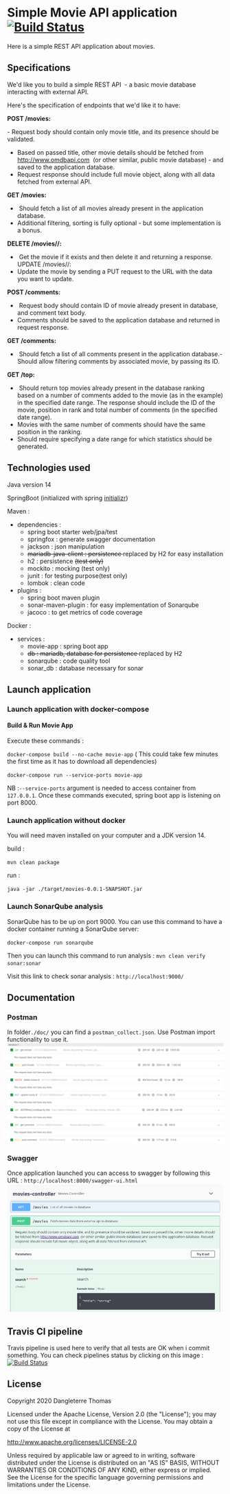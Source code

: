 
# Simple Movie API application [![Build Status](https://travis-ci.com/ThomasDangleterre/Movies.svg?branch=master)](https://travis-ci.com/ThomasDangleterre/Movies)
Here is a simple REST API application about movies.

## Specifications
We'd like you to build a simple REST API​ ​ - a basic movie database interacting with external
API.

Here's the specification of endpoints that we'd like it to have:

**POST /movies:**

-​ Request body should contain only movie title, and its presence should be
validated.
- Based on passed title, other movie details should be fetched from
http://www.omdbapi.com ​ (or other similar, public movie database) - and saved to the
application database.
- Request response should include full movie object, along with all data fetched from
external API.

**GET /movies:**
- ​ Should fetch a list of all movies already present in the application database.
- Additional filtering, sorting is fully optional - but some implementation is a
bonus.

**<div>DELETE /movies/<movie-id>/:</div>**
- ​ Get the movie if it exists and then delete it and returning a response.
UPDATE /movies/<movie-id>/:
- Update the movie by sending a PUT request to the URL with the data you want to
update.

**POST /comments:**
- ​ Request body should contain ID of movie already present in database, and comment
text body.
- Comments should be saved to the application database and returned in request
response.

**GET /comments:**
- ​ Should fetch a list of all comments present in the application database.- Should allow filtering comments by associated movie, by passing its ID.

**GET /top:**
- ​ Should return top movies already present in the database ranking based on a number
of comments added to the movie (as in the example) in the specified date range. The
response should include the ID of the movie, position in rank and total number of
comments (in the specified date range).
- Movies with the same number of comments should have the same position in the
ranking.
- Should require specifying a date range for which statistics should be generated.

## Technologies used
Java version 14

SpringBoot  (initialized with spring [initializr](https://start.spring.io/))

Maven :
- dependencies :
    - spring boot starter web/jpa/test
    - springfox : generate swagger documentation
    - jackson : json manipulation
    - <del>mariadb-java-client : persistence </del> replaced by H2 for easy installation
    - h2 : persistence <del>(test only)</del>
    - mockito : mocking (test only)
    - junit : for testing purpose(test only)
    - lombok : clean code
- plugins :
    - spring boot maven plugin
    - sonar-maven-plugin : for easy implementation of Sonarqube
    - jacoco : to get metrics of code coverage

Docker :
- services :
    - movie-app : spring boot app
    - <del> db : mariadb, database for persistence </del> replaced by H2
    - sonarqube : code quality tool
    - sonar_db : database necessary for sonar
    

## Launch application

### Launch application with docker-compose
#### Build & Run Movie App
Execute these commands :

`docker-compose build --no-cache movie-app` 
( This could take few minutes the first time as it has to download all dependencies)

`docker-compose run --service-ports movie-app`

NB :`--service-ports` argument is needed to access container from `127.0.0.1`.
Once these commands executed, spring boot app is listening on port 8000.

### Launch application without docker
You will need maven installed on your computer and a JDK version 14.

build :

`mvn clean package`

run :

`java -jar ./target/movies-0.0.1-SNAPSHOT.jar`

### Launch SonarQube analysis
SonarQube has to be up on port 9000. 
You can use this command to have a docker container running a SonarQube server:

`docker-compose run sonarqube`

Then you can launch this command to run analysis :
`mvn clean verify sonar:sonar`

Visit this link to check sonar analysis :
`http://localhost:9000/`

## Documentation 
### Postman
In folder`./doc/` you can find a `postman_collect.json`. Use Postman import functionality to use it.  
![image info](./doc/img/postman.png)

### Swagger 
Once application launched you can access to swagger by following this URL :
`http://localhost:8000/swagger-ui.html`
![image info](./doc/img/swagger.png)

## Travis CI pipeline 
Travis pipeline is used here to verify that all tests are OK when i commit something.
You can check pipelines status by clicking on this image :[![Build Status](https://travis-ci.com/ThomasDangleterre/Movies.svg?branch=master)](https://travis-ci.com/ThomasDangleterre/Movies)

## License 

Copyright 2020 Dangleterre Thomas

Licensed under the Apache License, Version 2.0 (the "License");
you may not use this file except in compliance with the License.
You may obtain a copy of the License at

   http://www.apache.org/licenses/LICENSE-2.0

Unless required by applicable law or agreed to in writing, software
distributed under the License is distributed on an "AS IS" BASIS,
WITHOUT WARRANTIES OR CONDITIONS OF ANY KIND, either express or implied.
See the License for the specific language governing permissions and
limitations under the License.